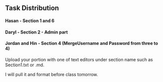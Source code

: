 ## Task Distribution

#### Hasan - Section 1 and 6

#### Daryl - Section 2 - Admin part

#### Jordan and Hin - Section 4 (MergeUsername and Password from three to 4)


Upload your portion with one of text editors under section name such as Section1.txt or .md. 

I will pull it and format before class tomorrow. 